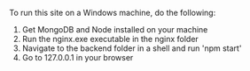 To run this site on a Windows machine, do the following:

1) Get MongoDB and Node installed on your machine
2) Run the nginx.exe executable in the nginx folder
3) Navigate to the backend folder in a shell and run 'npm start'
4) Go to 127.0.0.1 in your browser
